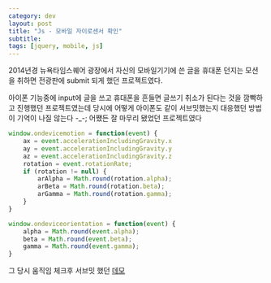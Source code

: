 ```yaml
---
category: dev
layout: post
title: "Js - 모바일 자이로센서 확인"
subtitle: 
tags: [jquery, mobile, js]
---
```

2014년경 뉴욕타임스퀘어 광장에서 자신의 모바일기기에 쓴 글을 휴대폰 던지는 모션을 취하면 전광판에 submit 되게 했던 프로젝트였다. 

아이폰 기능중에 input에 글을 쓰고 휴대폰을 흔들면 글쓰기 취소가 된다는 것을 깜빡하고 진행했던 프로젝트였는데 당시에 어떻게 아이폰도 같이 서브밋했는지 대응했던 방법이 기억이 나질 않는다 -_-; 어쨌든 잘 마무리 됐었던 프로젝트였다
<!--more-->
```js
window.ondevicemotion = function(event) {
    ax = event.accelerationIncludingGravity.x
    ay = event.accelerationIncludingGravity.y
    az = event.accelerationIncludingGravity.z
    rotation = event.rotationRate;
    if (rotation != null) {
        arAlpha = Math.round(rotation.alpha);
        arBeta = Math.round(rotation.beta);
        arGamma = Math.round(rotation.gamma);
    }
}

window.ondeviceorientation = function(event) {
    alpha = Math.round(event.alpha);
    beta = Math.round(event.beta);
    gamma = Math.round(event.gamma);
}
```
그 당시 움직임 체크후 서브밋 했던 <a href="/demo/sensor.html" class="link">데모</a>